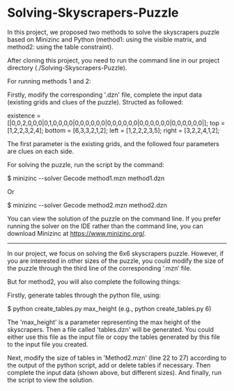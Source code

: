 # Solving-Skyscrapers-Puzzle

In this project, we proposed two methods to solve the skyscrapers puzzle based on Minizinc and Python (method1: using the visible matrix, and method2: using the table constraint). 

After cloning this project, you need to run the command line in our project directory (./Solving-Skyscrapers-Puzzle).

For running methods 1 and 2:

Firstly, modify the corresponding '.dzn' file, complete the input data (existing grids and clues of the puzzle). Structed as followed:

existence = [|0,0,2,0,0,0|0,1,0,0,0,0|0,0,0,0,0,0|0,0,0,0,0,0|0,0,0,0,0,0|0,0,0,0,0,0|];
top = [1,2,2,3,2,4];
bottom = [6,3,3,2,1,2];
left = [1,2,2,2,3,5];
right = [3,2,2,4,1,2]; 

The first parameter is the existing grids, and the followed four parameters are clues on each side. 

For solving the puzzle, run the script by the command:

$ minizinc --solver Gecode method1.mzn method1.dzn

Or

$ minizinc --solver Gecode method2.mzn method2.dzn

You can view the solution of the puzzle on the command line. 
If you prefer running the solver on the IDE rather than the command line, you can download Minizinc at https://www.minizinc.org/.

______________________________________________________________________________________________________________________________________________

In our project, we focus on solving the 6x6 skyscrapers puzzle. However, if you are interested in other sizes of the puzzle, you could modify the size of the puzzle through the third line of the corresponding ‘.mzn’ file.

But for method2, you will also complete the following things:

Firstly, generate tables through the python file, using: 

$ python create_tables.py max_height (e.g., python create_tables.py 6)

The 'max_height' is a parameter representing the max height of the skyscrapers. Then a file called 'tables.dzn' will be generated. You could either use this file as the input file or copy the tables generated by this file to the input file you created.

Next, modify the size of tables in 'Method2.mzn' (line 22 to 27) according to the output of the python script, add or delete tables if necessary. Then complete the input data (shown above, but different sizes). And finally, run the script to view the solution.

